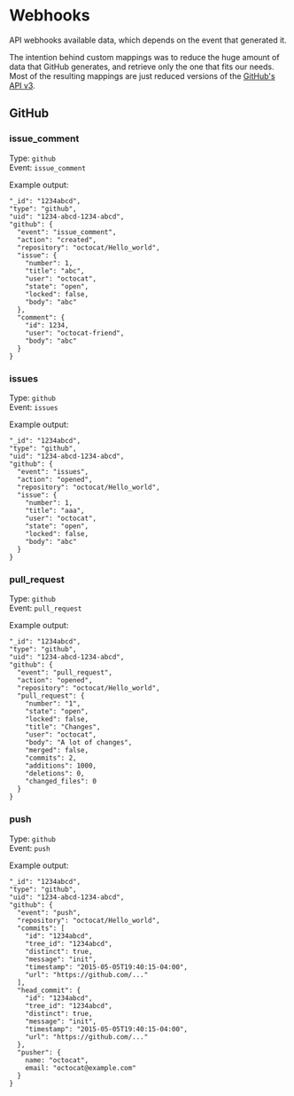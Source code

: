# Webhooks

API webhooks available data, which depends on the event that generated it.

The intention behind custom mappings was to reduce the huge amount of data that GitHub generates,
and retrieve only the one that fits our needs.<br>
Most of the resulting mappings are just reduced versions of the [GitHub's API v3](https://developer.github.com/v3/).

## GitHub

### issue_comment

Type: `github`<br>
Event: `issue_comment`

Example output:

```
"_id": "1234abcd",
"type": "github",
"uid": "1234-abcd-1234-abcd",
"github": {
  "event": "issue_comment",
  "action": "created",
  "repository": "octocat/Hello_world",
  "issue": {
    "number": 1,
    "title": "abc",
    "user": "octocat",
    "state": "open",
    "locked": false,
    "body": "abc"
  },
  "comment": {
    "id": 1234,
    "user": "octocat-friend",
    "body": "abc"
  }
}
```

### issues

Type: `github`<br>
Event: `issues`

Example output:

```
"_id": "1234abcd",
"type": "github",
"uid": "1234-abcd-1234-abcd",
"github": {
  "event": "issues",
  "action": "opened",
  "repository": "octocat/Hello_world",
  "issue": {
    "number": 1,
    "title": "aaa",
    "user": "octocat",
    "state": "open",
    "locked": false,
    "body": "abc"
  }
}
```

### pull_request

Type: `github`<br>
Event: `pull_request`

Example output:

```
"_id": "1234abcd",
"type": "github",
"uid": "1234-abcd-1234-abcd",
"github": {
  "event": "pull_request",
  "action": "opened",
  "repository": "octocat/Hello_world",
  "pull_request": {
    "number": "1",
    "state": "open",
    "locked": false,
    "title": "Changes",
    "user": "octocat",
    "body": "A lot of changes",
    "merged": false,
    "commits": 2,
    "additions": 1000,
    "deletions": 0,
    "changed_files": 0
  }
}
```

### push

Type: `github`<br>
Event: `push`

Example output:

```
"_id": "1234abcd",
"type": "github",
"uid": "1234-abcd-1234-abcd",
"github": {
  "event": "push",
  "repository": "octocat/Hello_world",
  "commits": [
    "id": "1234abcd",
    "tree_id": "1234abcd",
    "distinct": true,
    "message": "init",
    "timestamp": "2015-05-05T19:40:15-04:00",
    "url": "https://github.com/..."
  ],
  "head_commit": {
    "id": "1234abcd",
    "tree_id": "1234abcd",
    "distinct": true,
    "message": "init",
    "timestamp": "2015-05-05T19:40:15-04:00",
    "url": "https://github.com/..."
  },
  "pusher": {
    name: "octocat",
    email: "octocat@example.com"
  }
}
```